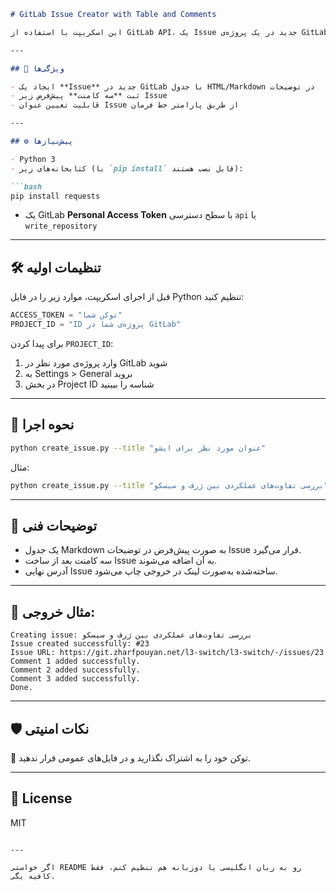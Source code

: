
````markdown
# GitLab Issue Creator with Table and Comments

این اسکریپت با استفاده از GitLab API، یک Issue جدید در یک پروژه‌ی GitLab ایجاد می‌کند و یک جدول مشخص به همراه چند نظر (comment) به آن اضافه می‌کند.

---

## 📌 ویژگی‌ها

- ایجاد یک **Issue** جدید در GitLab با جدول HTML/Markdown در توضیحات
- ثبت **سه کامنت** پیش‌فرض زیر Issue
- قابلیت تعیین عنوان Issue از طریق پارامتر خط فرمان

---

## ⚙️ پیش‌نیازها

- Python 3
- کتابخانه‌های زیر (با `pip install` قابل نصب هستند):

```bash
pip install requests
````

* یک GitLab **Personal Access Token** با سطح دسترسی `api` یا `write_repository`

---

## 🛠 تنظیمات اولیه

قبل از اجرای اسکریپت، موارد زیر را در فایل Python تنظیم کنید:

```python
ACCESS_TOKEN = "توکن شما"
PROJECT_ID = "ID پروژه‌ی شما در GitLab"
```

برای پیدا کردن `PROJECT_ID`:

1. وارد پروژه‌ی مورد نظر در GitLab شوید
2. به Settings > General بروید
3. در بخش Project ID شناسه را ببینید

---

## 🚀 نحوه اجرا

```bash
python create_issue.py --title "عنوان مورد نظر برای ایشو"
```

مثال:

```bash
python create_issue.py --title "بررسی تفاوت‌های عملکردی بین ژرف و سیسکو"
```

---

## 🧾 توضیحات فنی

* یک جدول Markdown به صورت پیش‌فرض در توضیحات Issue قرار می‌گیرد.
* سه کامنت بعد از ساخت Issue به آن اضافه می‌شوند.
* آدرس نهایی Issue ساخته‌شده به‌صورت لینک در خروجی چاپ می‌شود.

---

## 🧷 مثال خروجی:

```
Creating issue: بررسی تفاوت‌های عملکردی بین ژرف و سیسکو
Issue created successfully: #23
Issue URL: https://git.zharfpouyan.net/l3-switch/l3-switch/-/issues/23
Comment 1 added successfully.
Comment 2 added successfully.
Comment 3 added successfully.
Done.
```

---

## 🛡 نکات امنیتی

🔐 توکن خود را به اشتراک نگذارید و در فایل‌های عمومی قرار ندهید.

---

## 📄 License

MIT

```

---

اگر خواستی README رو به زبان انگلیسی یا دوزبانه هم تنظیم کنم، فقط کافیه بگی.
```

